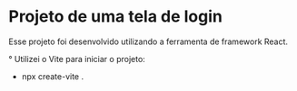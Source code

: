 # Projeto de uma tela de login

Esse projeto foi desenvolvido utilizando a ferramenta de framework React.

° Utilizei o Vite para iniciar o projeto:
- npx create-vite .
